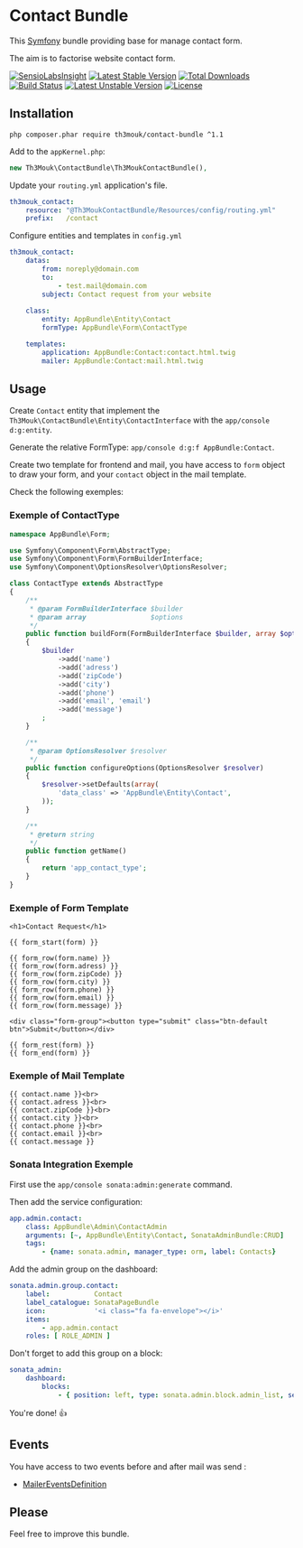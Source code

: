 Contact Bundle
==============

This [Symfony](http://symfony.com/) bundle providing base for manage contact form.

The aim is to factorise website contact form.

[![SensioLabsInsight](https://insight.sensiolabs.com/projects/8b9d7aff-9d73-4a54-8c57-edc2257a24ab/mini.png)](https://insight.sensiolabs.com/projects/8b9d7aff-9d73-4a54-8c57-edc2257a24ab) [![Latest Stable Version](https://poser.pugx.org/th3mouk/contact-bundle/v/stable)](https://packagist.org/packages/th3mouk/contact-bundle) [![Total Downloads](https://poser.pugx.org/th3mouk/contact-bundle/downloads)](https://packagist.org/packages/th3mouk/contact-bundle) [![Build Status](https://travis-ci.org/Th3Mouk/ContactBundle.svg?branch=master)](https://travis-ci.org/Th3Mouk/ContactBundle) [![Latest Unstable Version](https://poser.pugx.org/th3mouk/contact-bundle/v/unstable)](https://packagist.org/packages/th3mouk/contact-bundle) [![License](https://poser.pugx.org/th3mouk/contact-bundle/license)](https://packagist.org/packages/th3mouk/contact-bundle)


## Installation

`php composer.phar require th3mouk/contact-bundle ^1.1`

Add to the `appKernel.php`:

```php
new Th3Mouk\ContactBundle\Th3MoukContactBundle(),
```

Update your `routing.yml` application's file.

```yml
th3mouk_contact:
    resource: "@Th3MoukContactBundle/Resources/config/routing.yml"
    prefix:   /contact
```

Configure entities and templates in `config.yml`

```yml
th3mouk_contact:
    datas:
        from: noreply@domain.com
        to:
            - test.mail@domain.com
        subject: Contact request from your website
            
    class:
        entity: AppBundle\Entity\Contact
        formType: AppBundle\Form\ContactType

    templates:
        application: AppBundle:Contact:contact.html.twig
        mailer: AppBundle:Contact:mail.html.twig
```

## Usage

Create `Contact` entity that implement the `Th3Mouk\ContactBundle\Entity\ContactInterface` with the `app/console d:g:entity`.

Generate the relative FormType: `app/console d:g:f AppBundle:Contact`.

Create two template for frontend and mail, you have access to `form` object to draw your form, and your `contact` object in the mail template.

Check the following exemples:

### Exemple of ContactType

```php
namespace AppBundle\Form;

use Symfony\Component\Form\AbstractType;
use Symfony\Component\Form\FormBuilderInterface;
use Symfony\Component\OptionsResolver\OptionsResolver;

class ContactType extends AbstractType
{
    /**
     * @param FormBuilderInterface $builder
     * @param array                $options
     */
    public function buildForm(FormBuilderInterface $builder, array $options)
    {
        $builder
            ->add('name')
            ->add('adress')
            ->add('zipCode')
            ->add('city')
            ->add('phone')
            ->add('email', 'email')
            ->add('message')
        ;
    }

    /**
     * @param OptionsResolver $resolver
     */
    public function configureOptions(OptionsResolver $resolver)
    {
        $resolver->setDefaults(array(
            'data_class' => 'AppBundle\Entity\Contact',
        ));
    }

    /**
     * @return string
     */
    public function getName()
    {
        return 'app_contact_type';
    }
}
```

### Exemple of Form Template

```twig
<h1>Contact Request</h1>

{{ form_start(form) }}

{{ form_row(form.name) }}
{{ form_row(form.adress) }}
{{ form_row(form.zipCode) }}
{{ form_row(form.city) }}
{{ form_row(form.phone) }}
{{ form_row(form.email) }}
{{ form_row(form.message) }}

<div class="form-group"><button type="submit" class="btn-default btn">Submit</button></div>

{{ form_rest(form) }}
{{ form_end(form) }}
```

### Exemple of Mail Template

```twig
{{ contact.name }}<br>
{{ contact.adress }}<br>
{{ contact.zipCode }}<br>
{{ contact.city }}<br>
{{ contact.phone }}<br>
{{ contact.email }}<br>
{{ contact.message }}
```

### Sonata Integration Exemple

First use the `app/console sonata:admin:generate` command.

Then add the service configuration:

```yml
app.admin.contact:
    class: AppBundle\Admin\ContactAdmin
    arguments: [~, AppBundle\Entity\Contact, SonataAdminBundle:CRUD]
    tags:
        - {name: sonata.admin, manager_type: orm, label: Contacts}
```

Add the admin group on the dashboard:

```yml
sonata.admin.group.contact:
    label:           Contact
    label_catalogue: SonataPageBundle
    icon:            '<i class="fa fa-envelope"></i>'
    items:
        - app.admin.contact
    roles: [ ROLE_ADMIN ]
```

Don't forget to add this group on a block:
```yml
sonata_admin:
    dashboard:
        blocks:
            - { position: left, type: sonata.admin.block.admin_list, settings: { groups: [...sonata.admin.group.contact...] }}
```

You're done! :+1:

## Events

You have access to two events before and after mail was send :
* [MailerEventsDefinition](https://github.com/Th3Mouk/ContactBundle/tree/master/Events/MailerEventsDefinition)

## Please

Feel free to improve this bundle.
